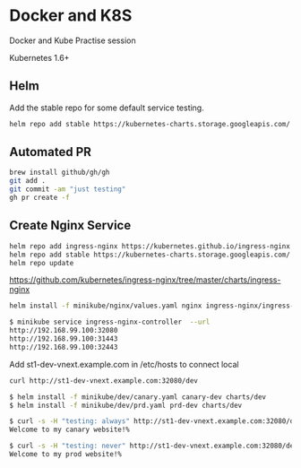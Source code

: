 # Docker and K8S

Docker and Kube Practise session

Kubernetes 1.6+

## Helm

Add the stable repo for some default service testing.

```bash
helm repo add stable https://kubernetes-charts.storage.googleapis.com/
```

## Automated PR

```bash
brew install github/gh/gh
git add .
git commit -am "just testing"
gh pr create -f
```

## Create Nginx Service

```bash
helm repo add ingress-nginx https://kubernetes.github.io/ingress-nginx
helm repo add stable https://kubernetes-charts.storage.googleapis.com/
helm repo update
```

<https://github.com/kubernetes/ingress-nginx/tree/master/charts/ingress-nginx>

```bash
helm install -f minikube/nginx/values.yaml nginx ingress-nginx/ingress-nginx
```

```bash
$ minikube service ingress-nginx-controller  --url
http://192.168.99.100:32080
http://192.168.99.100:31443
http://192.168.99.100:32443
```

Add st1-dev-vnext.example.com in /etc/hosts to connect local

```bash
curl http://st1-dev-vnext.example.com:32080/dev
```

```bash
$ helm install -f minikube/dev/canary.yaml canary-dev charts/dev
$ helm install -f minikube/dev/prd.yaml prd-dev charts/dev

$ curl -s -H "testing: always" http://st1-dev-vnext.example.com:32080/dev
Welcome to my canary website!%

$ curl -s -H "testing: never" http://st1-dev-vnext.example.com:32080/dev
Welcome to my prod website!%
```
